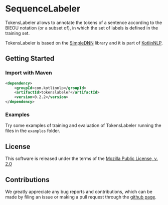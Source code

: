 # SequenceLabeler

TokensLabeler allows to annotate the tokens of a sentence according to the BIEOU notation (or a subset of), in which the set of labels is defined in the training set.
        
TokensLabeler is based on the [SimpleDNN](https://github.com/kotlinnlp/SimpleDNN "SimpleDNN on GitHub") library and it is part of [KotlinNLP](http://kotlinnlp.com/ "KotlinNLP").


## Getting Started

### Import with Maven

```xml
<dependency>
    <groupId>com.kotlinnlp</groupId>
    <artifactId>tokenslabeler</artifactId>
    <version>0.2.2</version>
</dependency>
```

### Examples

Try some examples of training and evaluation of TokensLabeler running the files in the `examples` folder.


## License

This software is released under the terms of the 
[Mozilla Public License, v. 2.0](https://mozilla.org/MPL/2.0/ "Mozilla Public License, v. 2.0")


## Contributions

We greatly appreciate any bug reports and contributions, which can be made by filing an issue or making a pull 
request through the [github page](https://github.com/kotlinnlp/TokensLabeler "TokensLabeler on GitHub").
